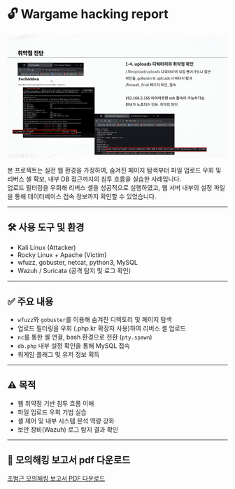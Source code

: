 # 🔓 Wargame hacking report

![Wargame Report Demo](https://github.com/whathekim/hacking_report/blob/main/Wargame_report_main.gif?raw=true)


본 프로젝트는 실전 웹 환경을 가정하여, 숨겨진 페이지 탐색부터 파일 업로드 우회 및 리버스 셸 확보, 내부 DB 접근까지의 침투 흐름을 실습한 사례입니다.  
업로드 필터링을 우회해 리버스 셸을 성공적으로 실행하였고, 웹 서버 내부의 설정 파일을 통해 데이터베이스 접속 정보까지 확인할 수 있었습니다.

---

## 🛠️ 사용 도구 및 환경

- Kali Linux (Attacker)
- Rocky Linux + Apache (Victim)
- wfuzz, gobuster, netcat, python3, MySQL
- Wazuh / Suricata (공격 탐지 및 로그 확인)

---

## ✅ 주요 내용

- `wfuzz`와 `gobuster`를 이용해 숨겨진 디렉토리 및 페이지 탐색
- 업로드 필터링을 우회 (.php.kr 확장자 사용)하여 리버스 셸 업로드
- `nc`를 통한 셸 연결, bash 환경으로 전환 (`pty.spawn`)
- `db.php` 내부 설정 확인을 통해 MySQL 접속
- 워게임 플래그 및 유저 정보 획득

---

## ⚠️ 목적

- 웹 취약점 기반 침투 흐름 이해
- 파일 업로드 우회 기법 실습
- 셸 제어 및 내부 시스템 분석 역량 강화
- 보안 장비(Wazuh) 로그 탐지 결과 확인

---

## 📝 모의해킹 보고서 pdf 다운로드
[조범근 모의해킹 보고서 PDF 다운로드](https://github.com/whathekim/hacking_report/raw/main/%EC%A1%B0%EB%B2%94%EA%B7%BC%20%EB%AA%A8%EC%9D%98%ED%95%B4%ED%82%B9%EB%B3%B4%EA%B3%A0%EC%84%9C.pdf)


